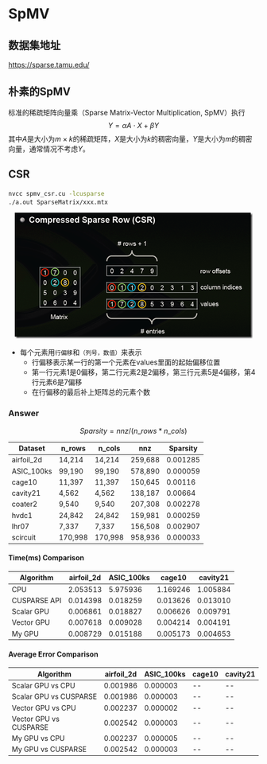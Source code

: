 # SpMV

## 数据集地址

https://sparse.tamu.edu/

## 朴素的SpMV

标准的稀疏矩阵向量乘（Sparse Matrix-Vector Multiplication, SpMV）执行$$Y=\alpha A \cdot X + \beta Y$$
其中$A$是大小为$m\times k$的稀疏矩阵，$X$是大小为$k$的稠密向量，$Y$是大小为$m$的稠密向量，通常情况不考虑$Y$。

## CSR

```bash
nvcc spmv_csr.cu -lcusparse
./a.out SparseMatrix/xxx.mtx
```

<div align="center">
  <img src="../images/CSR.png">
</div>

- 每个元素用`行偏移`和`（列号，数值）`来表示
    - 行偏移表示某一行的第一个元素在values里面的起始偏移位置
    - 第一行元素1是0偏移，第二行元素2是2偏移，第三行元素5是4偏移，第4行元素6是7偏移
    - 在行偏移的最后补上矩阵总的元素个数
        
### Answer

$$ Sparsity = nnz / (n\_rows * n\_cols)$$

| Dataset    | n_rows  | n_cols  | nnz     | Sparsity   |
|------------|---------|---------|---------|------------|
| airfoil_2d | 14,214  | 14,214  | 259,688 | 0.001285   |
| ASIC_100ks | 99,190  | 99,190  | 578,890 | 0.000059   |
| cage10     | 11,397  | 11,397  | 150,645 | 0.00116    |
| cavity21   | 4,562   | 4,562   | 138,187 | 0.00664    |
| coater2    | 9,540   | 9,540   | 207,308 | 0.002278   |
| hvdc1      | 24,842  | 24,842  | 159,981 | 0.000259   |
| lhr07      | 7,337   | 7,337   | 156,508 | 0.002907   |
| scircuit   | 170,998 | 170,998 | 958,936 | 0.000033   |

#### Time(ms) Comparison
| Algorithm       | airfoil_2d | ASIC_100ks | cage10    | cavity21  |
|-----------------|------------|------------|-----------|-----------|
| CPU             | 2.053513   | 5.975936   | 1.169246  | 1.005884  |
| CUSPARSE API    | 0.014398   | 0.018259   | 0.013626  | 0.013010  |
| Scalar GPU      | 0.006861   | 0.018827   | 0.006626  | 0.009791  |
| Vector GPU      | 0.007618   | 0.009028   | 0.004214  | 0.004191  |
| My GPU          | 0.008729   | 0.015188   | 0.005173  | 0.004653  |

#### Average Error Comparison

| Algorithm             | airfoil_2d | ASIC_100ks | cage10    | cavity21  |
|-----------------------|------------|------------|-----------|-----------|
| Scalar GPU vs CPU     | 0.001986   | 0.000003   | --        | --        |
| Scalar GPU vs CUSPARSE| 0.001986   | 0.000003   | --        | --        |
| Vector GPU vs CPU     | 0.002237   | 0.000002   | --        | --        |
| Vector GPU vs CUSPARSE| 0.002542   | 0.000003   | --        | --        |
| My GPU vs CPU         | 0.002237   | 0.000005   | --        | --        |
| My GPU vs CUSPARSE    | 0.002542   | 0.000003   | --        | --        |